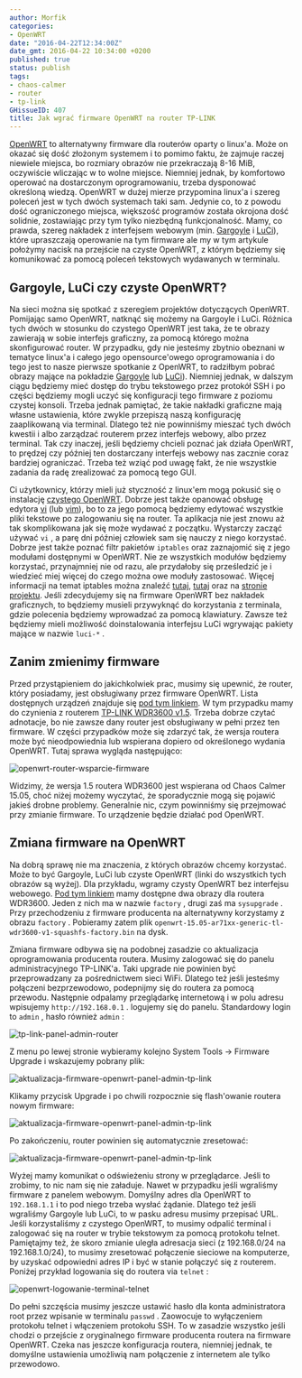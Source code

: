 ```yaml
---
author: Morfik
categories:
- OpenWRT
date: "2016-04-22T12:34:00Z"
date_gmt: 2016-04-22 10:34:00 +0200
published: true
status: publish
tags:
- chaos-calmer
- router
- tp-link
GHissueID: 407
title: Jak wgrać firmware OpenWRT na router TP-LINK
---
```


[OpenWRT](https://openwrt.org/) to alternatywny firmware dla routerów oparty o linux'a. Może on
okazać się dość złożonym systemem i to pomimo faktu, że zajmuje raczej niewiele miejsca, bo rozmiary
obrazów nie przekraczają 8-16 MiB, oczywiście wliczając w to wolne miejsce. Niemniej jednak, by
komfortowo operować na dostarczonym oprogramowaniu, trzeba dysponować określoną wiedzą. OpenWRT w
dużej mierze przypomina linux'a i szereg poleceń jest w tych dwóch systemach taki sam. Jedynie co,
to z powodu dość ograniczonego miejsca, większość programów została okrojona dość solidnie,
zostawiając przy tym tylko niezbędną funkcjonalność. Mamy, co prawda, szereg nakładek z interfejsem
webowym (min. [Gargoyle](https://www.gargoyle-router.com/) i
[LuCi](https://github.com/openwrt/luci/wiki)), które upraszczają operowanie na tym firmware ale my w
tym artykule położymy nacisk na przejście na czyste OpenWRT, z którym będziemy się komunikować za
pomocą poleceń tekstowych wydawanych w terminalu.

<!--more-->
## Gargoyle, LuCi czy czyste OpenWRT?

Na sieci można się spotkać z szeregiem projektów dotyczących OpenWRT. Pomijając samo OpenWRT,
natknąć się możemy na Gargoyle i LuCi. Różnica tych dwóch w stosunku do czystego OpenWRT jest
taka, że te obrazy zawierają w sobie interfejs graficzny, za pomocą którego można skonfigurować
router. W przypadku, gdy nie jesteśmy zbytnio obeznani w tematyce linux'a i całego jego
opensource'owego oprogramowania i do tego jest to nasze pierwsze spotkanie z OpenWRT, to radziłbym
pobrać obrazy mające na pokładzie [Gargoyle](http://eko.one.pl/?p=openwrt-gargoylepl) lub
[LuCi](http://eko.one.pl/?p=openwrt-luci)). Niemniej jednak, w dalszym ciągu będziemy mieć dostęp do
trybu tekstowego przez protokół SSH i po części będziemy mogli uczyć się konfiguracji tego firmware
z poziomu czystej konsoli. Trzeba jednak pamiętać, że takie nakładki graficzne mają własne
ustawienia, które zwykle przepiszą naszą konfigurację zaaplikowaną via terminal. Dlatego też nie
powinniśmy mieszać tych dwóch kwestii i albo zarządzać routerem przez interfejs webowy, albo przez
terminal. Tak czy inaczej, jeśli będziemy chcieli poznać jak działa OpenWRT, to prędzej czy później
ten dostarczany interfejs webowy nas zacznie coraz bardziej ograniczać. Trzeba też wziąć pod uwagę
fakt, że nie wszystkie zadania da radę zrealizować za pomocą tego GUI.

Ci użytkownicy, którzy mieli już styczność z linux'em mogą pokusić się o instalację [czystego
OpenWRT](http://eko.one.pl/?p=openwrt-chaos-calmer). Dobrze jest także opanować obsługę edytora
[vi](https://pl.wikipedia.org/wiki/Vi_%28program%29) (lub [vim](https://pl.wikipedia.org/wiki/Vim)),
bo to za jego pomocą będziemy edytować wszystkie pliki tekstowe po zalogowaniu się na router. Ta
aplikacja nie jest znowu aż tak skomplikowana jak się może wydawać z początku. Wystarczy zacząć
używać `vi` , a parę dni później człowiek sam się nauczy z niego korzystać. Dobrze jest także
poznać filtr pakietów `iptables` oraz zaznajomić się z jego modułami dostępnymi w OpenWRT. Nie ze
wszystkich modułów będziemy korzystać, przynajmniej nie od razu, ale przydałoby się prześledzić je i
wiedzieć miej więcej do czego można owe moduły zastosować. Więcej informacji na temat iptables można
znaleźć [tutaj](https://www.frozentux.net/iptables-tutorial/iptables-tutorial.html),
[tutaj](https://pl.wikibooks.org/wiki/Sieci_w_Linuksie/Netfilter/iptables) oraz na [stronie
projektu](http://www.netfilter.org/). Jeśli zdecydujemy się na firmware OpenWRT bez nakładek
graficznych, to będziemy musieli przywyknąć do korzystania z terminala, gdzie polecenia będziemy
wprowadzać za pomocą klawiatury. Zawsze też będziemy mieli możliwość doinstalowania interfejsu LuCi
wgrywając pakiety mające w nazwie `luci-*` .

## Zanim zmienimy firmware

Przed przystąpieniem do jakichkolwiek prac, musimy się upewnić, że router, który posiadamy, jest
obsługiwany przez firmware OpenWRT. Lista dostępnych urządzeń znajduje się [pod tym
linkiem](https://wiki.openwrt.org/toh/start). W tym przypadku mamy do czynienia z routerem [TP-LINK
WDR3600 v1.5](http://www.tp-link.com.pl/products/details/TL-WDR3600.html). Trzeba dobrze czytać
adnotacje, bo nie zawsze dany router jest obsługiwany w pełni przez ten firmware. W części
przypadków może się zdarzyć tak, że wersja routera może być nieodpowiednia lub wspierana dopiero od
określonego wydania OpenWRT. Tutaj sprawa wygląda następująco:

![openwrt-router-wsparcie-firmware](/img/2016/04/1.openwrt-router-wsparcie-firmware.png#huge)

Widzimy, że wersja 1.5 routera WDR3600 jest wspierana od Chaos Calmer 15.05, choć niżej możemy
wyczytać, że sporadycznie mogą się pojawić jakieś drobne problemy. Generalnie nic, czym powinniśmy
się przejmować przy zmianie firmware. To urządzenie będzie działać pod OpenWRT.

## Zmiana firmware na OpenWRT

Na dobrą sprawę nie ma znaczenia, z których obrazów chcemy korzystać. Może to być Gargoyle, LuCi lub
czyste OpenWRT (linki do wszystkich tych obrazów są wyżej). Dla przykładu, wgramy czysty OpenWRT bez
interfejsu webowego. [Pod tym linkiem](http://dl.eko.one.pl/chaos_calmer/ar71xx/) mamy dostępne dwa
obrazy dla routera WDR3600. Jeden z nich ma w nazwie `factory` , drugi zaś ma `sysupgrade` . Przy
przechodzeniu z firmware producenta na alternatywny korzystamy z obrazu `factory` . Pobieramy zatem
plik `openwrt-15.05-ar71xx-generic-tl-wdr3600-v1-squashfs-factory.bin` na dysk.

Zmiana firmware odbywa się na podobnej zasadzie co aktualizacja oprogramowania producenta routera.
Musimy zalogować się do panelu administracyjnego TP-LINK'a. Taki upgrade nie powinien być
przeprowadzany za pośrednictwem sieci WiFi. Dlatego też jeśli jesteśmy połączeni bezprzewodowo,
podepnijmy się do routera za pomocą przewodu. Następnie odpalamy przeglądarkę internetową i w polu
adresu wpisujemy `http://192.168.0.1` . logujemy się do panelu. Standardowy login to `admin` , hasło
również `admin` :

![tp-link-panel-admin-router](/img/2016/04/2.tp-link-panel-admin-router.png#big)

Z menu po lewej stronie wybieramy kolejno System Tools -> Firmware Upgrade i wskazujemy pobrany
plik:

![aktualizacja-firmware-openwrt-panel-admin-tp-link](/img/2016/04/3.aktualizacja-firmware-openwrt-panel-admin-tp-link.png#huge)

Klikamy przycisk Upgrade i po chwili rozpocznie się flash'owanie routera nowym firmware:

![aktualizacja-firmware-openwrt-panel-admin-tp-link](/img/2016/04/4.aktualizacja-firmware-openwrt-panel-admin-tp-link.png#huge)

Po zakończeniu, router powinien się automatycznie zresetować:

![aktualizacja-firmware-openwrt-panel-admin-tp-link](/img/2016/04/5.aktualizacja-firmware-openwrt-panel-admin-tp-link.png#huge)

Wyżej mamy komunikat o odświeżeniu strony w przeglądarce. Jeśli to zrobimy, to nic nam się nie
załaduje. Nawet w przypadku jeśli wgraliśmy firmware z panelem webowym. Domyślny adres dla OpenWRT
to `192.168.1.1` i to pod niego trzeba wysłać żądanie. Dlatego też jeśli wgraliśmy Gargoyle lub
LuCi, to w pasku adresu musimy przepisać URL. Jeśli korzystaliśmy z czystego OpenWRT, to musimy
odpalić terminal i zalogować się na router w trybie tekstowym za pomocą protokołu telnet. Pamiętajmy
też, że skoro zmianie uległa adresacja sieci (z 192.168.0/24 na 192.168.1.0/24), to musimy
zresetować połączenie sieciowe na komputerze, by uzyskać odpowiedni adres IP i być w stanie
połączyć się z routerem. Poniżej przykład logowania się do routera via `telnet` :

![openwrt-logowanie-terminal-telnet](/img/2016/04/6.openwrt-logowanie-terminal-telnet.png#big)

Do pełni szczęścia musimy jeszcze ustawić hasło dla konta administratora root przez wpisanie w
terminalu `passwd` . Zaowocuje to wyłączeniem protokołu telnet i włączeniem protokołu SSH. To w
zasadzie wszystko jeśli chodzi o przejście z oryginalnego firmware producenta routera na firmware
OpenWRT. Czeka nas jeszcze konfiguracja routera, niemniej jednak, te domyślne ustawienia umożliwią
nam połączenie z internetem ale tylko przewodowo.
